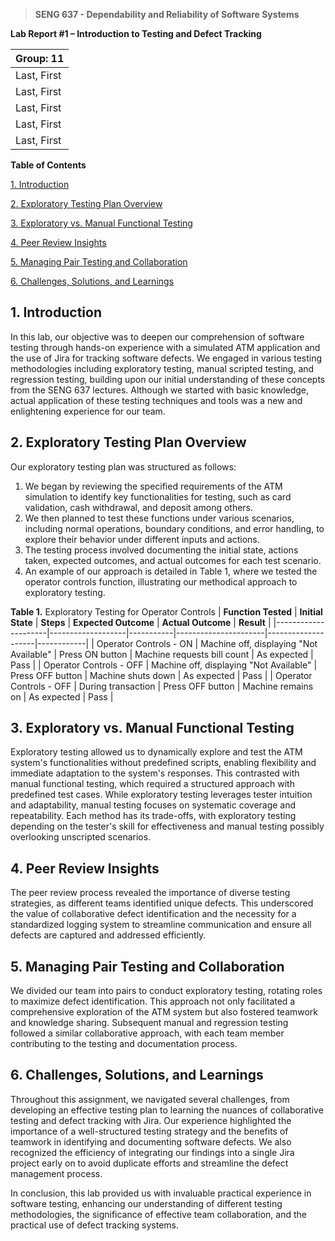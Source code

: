 > **SENG 637 - Dependability and Reliability of Software Systems**

**Lab Report #1 – Introduction to Testing and Defect Tracking**

| Group: 11        |
|------------------|
| Last, First      |
| Last, First      |
| Last, First      |
| Last, First      |
| Last, First      |

**Table of Contents**

[1. Introduction](#1-introduction)

[2. Exploratory Testing Plan Overview](#2-exploratory-testing-plan-overview)

[3. Exploratory vs. Manual Functional Testing](#3-exploratory-vs-manual-functional-testing)

[4. Peer Review Insights](#4-peer-review-insights)

[5. Managing Pair Testing and Collaboration](#5-managing-pair-testing-and-collaboration)

[6. Challenges, Solutions, and Learnings](#6-challenges-solutions-and-learnings)

## 1. Introduction

In this lab, our objective was to deepen our comprehension of software testing through hands-on experience with a simulated ATM application and the use of Jira for tracking software defects. We engaged in various testing methodologies including exploratory testing, manual scripted testing, and regression testing, building upon our initial understanding of these concepts from the SENG 637 lectures. Although we started with basic knowledge, actual application of these testing techniques and tools was a new and enlightening experience for our team.

## 2. Exploratory Testing Plan Overview

Our exploratory testing plan was structured as follows:

1. We began by reviewing the specified requirements of the ATM simulation to identify key functionalities for testing, such as card validation, cash withdrawal, and deposit among others.
2. We then planned to test these functions under various scenarios, including normal operations, boundary conditions, and error handling, to explore their behavior under different inputs and actions.
3. The testing process involved documenting the initial state, actions taken, expected outcomes, and actual outcomes for each test scenario.
4. An example of our approach is detailed in Table 1, where we tested the operator controls function, illustrating our methodical approach to exploratory testing.

**Table 1.** Exploratory Testing for Operator Controls
| **Function Tested** | **Initial State** | **Steps** | **Expected Outcome** | **Actual Outcome** | **Result** |
|---------------------|-------------------|-----------|----------------------|--------------------|------------|
| Operator Controls - ON | Machine off, displaying "Not Available" | Press ON button | Machine requests bill count | As expected | Pass |
| Operator Controls - OFF | Machine off, displaying "Not Available" | Press OFF button | Machine shuts down | As expected | Pass |
| Operator Controls - OFF | During transaction | Press OFF button | Machine remains on | As expected | Pass |

## 3. Exploratory vs. Manual Functional Testing

Exploratory testing allowed us to dynamically explore and test the ATM system's functionalities without predefined scripts, enabling flexibility and immediate adaptation to the system's responses. This contrasted with manual functional testing, which required a structured approach with predefined test cases. While exploratory testing leverages tester intuition and adaptability, manual testing focuses on systematic coverage and repeatability. Each method has its trade-offs, with exploratory testing depending on the tester's skill for effectiveness and manual testing possibly overlooking unscripted scenarios.

## 4. Peer Review Insights

The peer review process revealed the importance of diverse testing strategies, as different teams identified unique defects. This underscored the value of collaborative defect identification and the necessity for a standardized logging system to streamline communication and ensure all defects are captured and addressed efficiently.

## 5. Managing Pair Testing and Collaboration

We divided our team into pairs to conduct exploratory testing, rotating roles to maximize defect identification. This approach not only facilitated a comprehensive exploration of the ATM system but also fostered teamwork and knowledge sharing. Subsequent manual and regression testing followed a similar collaborative approach, with each team member contributing to the testing and documentation process.

## 6. Challenges, Solutions, and Learnings

Throughout this assignment, we navigated several challenges, from developing an effective testing plan to learning the nuances of collaborative testing and defect tracking with Jira. Our experience highlighted the importance of a well-structured testing strategy and the benefits of teamwork in identifying and documenting software defects. We also recognized the efficiency of integrating our findings into a single Jira project early on to avoid duplicate efforts and streamline the defect management process.

In conclusion, this lab provided us with invaluable practical experience in software testing, enhancing our understanding of different testing methodologies, the significance of effective team collaboration, and the practical use of defect tracking systems.
